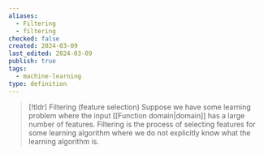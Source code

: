 ```yaml
---
aliases:
  - Filtering
  - filtering
checked: false
created: 2024-03-09
last_edited: 2024-03-09
publish: true
tags:
  - machine-learning
type: definition
---
```

>[!tldr] Filtering (feature selection)
>Suppose we have some learning problem where the input [[Function domain|domain]] has a large number of features. Filtering is the process of selecting features for some learning algorithm where we do not explicitly know what the learning algorithm is.

